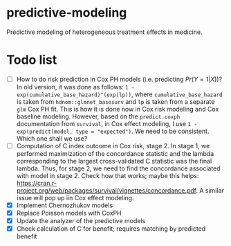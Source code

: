 # predictive-modeling
Predictive modeling of heterogeneous treatment effects in medicine.

# Todo list

- [ ] How to do risk prediction in Cox PH models (i.e. predicting $Pr(Y = 1 | X)$)? In old version, it was done as follows: `1 - exp(cumulative_base_hazard)^(exp(lp))`, where `cumulative_base_hazard` is taken from `hdnom::glmnet_basesurv` and `lp` is taken from a separate `glm` Cox PH fit. This is how it is done now in Cox risk modeling and Cox baseline modeling. However, based on the `predict.coxph` documentation from `survival`, in Cox effect modeling, I use `1 - exp(predict(model, type = "expected")`. We need to be consistent. Which one shall we use?
- [ ] Computation of C index outcome in Cox risk, stage 2. In stage 1, we performed maximization of the concordance statistic and the lambda corresponding to the largest cross-validated C statistic was the final lambda. Thus, for stage 2, we need to find the concordance associated with model in stage 2. Check how that works; maybe this helps: https://cran.r-project.org/web/packages/survival/vignettes/concordance.pdf. A similar issue will pop up iin Cox effect modeling.
- [x] Implement Chernozhukov models
- [x] Replace Poisson models with CoxPH
- [x] Update the analyzer of the predictive models 
- [x] Check calculation of C for benefit; requires matching by predicted benefit

